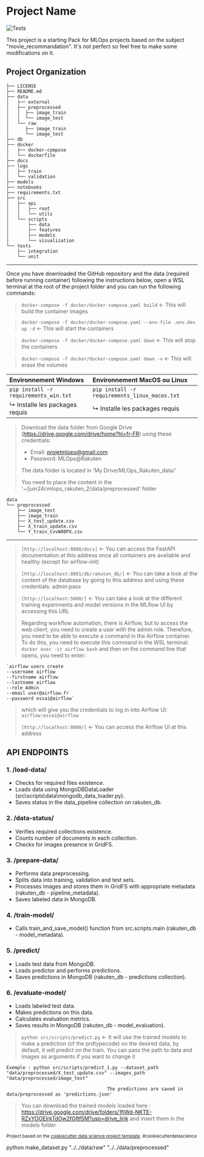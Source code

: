 # Project Name

![Tests](https://github.com/DataScientest-Studio/juin24cmlops_rakuten_2/actions/workflows/test.yml/badge.svg)

This project is a starting Pack for MLOps projects based on the subject "movie_recommandation". It's not perfect so feel free to make some modifications on it.

## Project Organization

    ├── LICENSE
    ├── README.md
    ├── data
    │   ├── external
    │   ├── preprocessed
    │   │  ├── image_train
    │   │  └── image_test
    │   └── raw
    │      ├── image_train
    │      └── image_test
    ├── db
    ├── docker
    │   ├── docker-compose
    │   └── dockerfile
    ├── docs
    ├── logs
    │   ├── train
    │   └── validation
    ├── models
    ├── notebooks
    ├── requirements.txt
    ├── src
    │   ├── api
    │   │   ├── root
    │   │   └── utils
    │   └── scripts
    │       ├── data
    │       ├── features
    │       ├── models
    │       └── visualization
    └── tests
        ├── integration
        └── unit
---

Once you have downloaded the GitHub repository and the data (required before running container) following the instructions below, open a WSL terminal at the root of the project folder and you can run the following commands:

> `docker-compose -f docker/docker-compose.yaml build` <- This will build the container images

> `docker-compose -f docker/docker-compose.yaml --env-file .env.dev up -d` <- This will start the containers

> `docker-compose -f docker/docker-compose.yaml down` <- This will stop the containers

> `docker-compose -f docker/docker-compose.yaml down -v` <- This will erase the volumes

| Environnement Windows | Environnement MacOS ou Linux |
|:----------------------|:-----------------------------|
| `pip install -r requirements_win.txt` | `pip install -r requirements_linux_macos.txt` |
| ↳ Installe les packages requis | ↳ Installe les packages requis |


> Download the data folder from Google Drive (https://drive.google.com/drive/home?hl=fr-FR) using these credentials:
>  * Email: projetmlops@gmail.com
>  * Password: MLOps@Rakuten
>  
>  The data folder is located in 'My Drive/MLOps_Rakuten_data/'
> 
>  You need to place the content in the '~/juin24cmlops_rakuten_2/data/preprocessed' folder

    data
    └── preprocessed
        ├── image_test
        ├── image_train
        ├── X_test_update.csv
        ├── X_train_update.csv
        └── Y_train_CvvW08PX.csv
---

> `[http://localhost:8000/docs]` <- You can access the FastAPI documentation at this address once all containers are available and healthy (except for airflow-init)
>
> `[http://localhost:8081/db/rakuten_db/]` <- You can take a look at the content of the database by going to this address and using these credentials: admin:pass
>
> `[http://localhost:5000/]` <- You can take a look at the different training experiments and model versions in the MLflow UI by accessing this URL
>
> Regarding workflow automation, there is Airflow, but to access the web client, you need to create a user with the admin role. Therefore, you need to be able to execute a command in the Airflow container. To do this, you need to execute this command in the WSL terminal: `docker exec -it airflow bash` and then on the command line that opens, you need to enter:
> 
    `airflow users create 
    --username airflow 
    --firstname airflow 
    --lastname airflow 
    --role Admin 
    --email user@airflow.fr 
    --password essai@airflow`
>
> which will give you the credentials to log in into Airflow UI: `airflow:essai@airflow`
>
> `[http://localhost:8080/]` <- You can access the Airflow UI  at this address
>
## API ENDPOINTS

### 1. /load-data/
* Checks for required files existence.
* Loads data using MongoDBDataLoader (src\scripts\data\mongodb_data_loader.py).
* Saves status in the data_pipeline collection on rakuten_db.

### 2. /data-status/
* Verifies required collections existence.
* Counts number of documents in each collection.
* Checks for images presence in GridFS.

### 3. /prepare-data/
* Performs data preprocessing.
* Splits data into training, validation and test sets.
* Processes images and stores them in GridFS with appropriate metadata (rakuten_db - pipeline_metadata).
* Saves labeled data in MongoDB.

### 4. /train-model/
* Calls train_and_save_model() function from src.scripts.main (rakuten_db - model_metadata).

### 5. /predict/
* Loads test data from MongoDB.
* Loads predictor and performs predictions.
* Saves predictions in MongoDB (rakuten_db - predictions collection).

### 6. /evaluate-model/
* Loads labeled test data.
* Makes predictions on this data.
* Calculates evaluation metrics.
* Saves results in MongoDB (rakuten_db - model_evaluation).

> `python src/scripts/predict.py` <- It will use the trained models to make a prediction (of the prdtypecode) on the desired data, by default, it will predict on the train. You can pass the path to data and images as arguments if you want to change it

    Exemple : python src/scripts/predict_1.py --dataset_path "data/preprocessed/X_test_update.csv" --images_path "data/preprocessed/image_test"

                                         The predictions are saved in data/preprocessed as 'predictions.json'

> You can download the trained models loaded here : https://drive.google.com/drive/folders/1fjWd-NKTE-RZxYOOElrkTdOw2fGftf5M?usp=drive_link and insert them in the models folder

<p><small>Project based on the <a target="_blank" href="https://drivendata.github.io/cookiecutter-data-science/">cookiecutter data science project template</a>. #cookiecutterdatascience</small></p>
python make_dataset.py "../../data/raw" "../../data/preprocessed"

